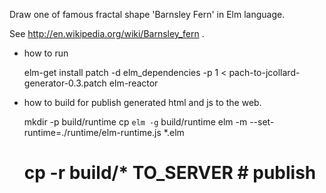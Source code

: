 Draw one of famous fractal shape 'Barnsley Fern' in Elm language.

See http://en.wikipedia.org/wiki/Barnsley_fern .

* how to run

    elm-get install
    patch -d elm_dependencies -p 1 < pach-to-jcollard-generator-0.3.patch
    elm-reactor

* how to build for publish generated html and js to the web.

    mkdir -p build/runtime
    cp `elm -g` build/runtime
    elm -m --set-runtime=./runtime/elm-runtime.js \*.elm
    # cp -r build/* TO_SERVER # publish
